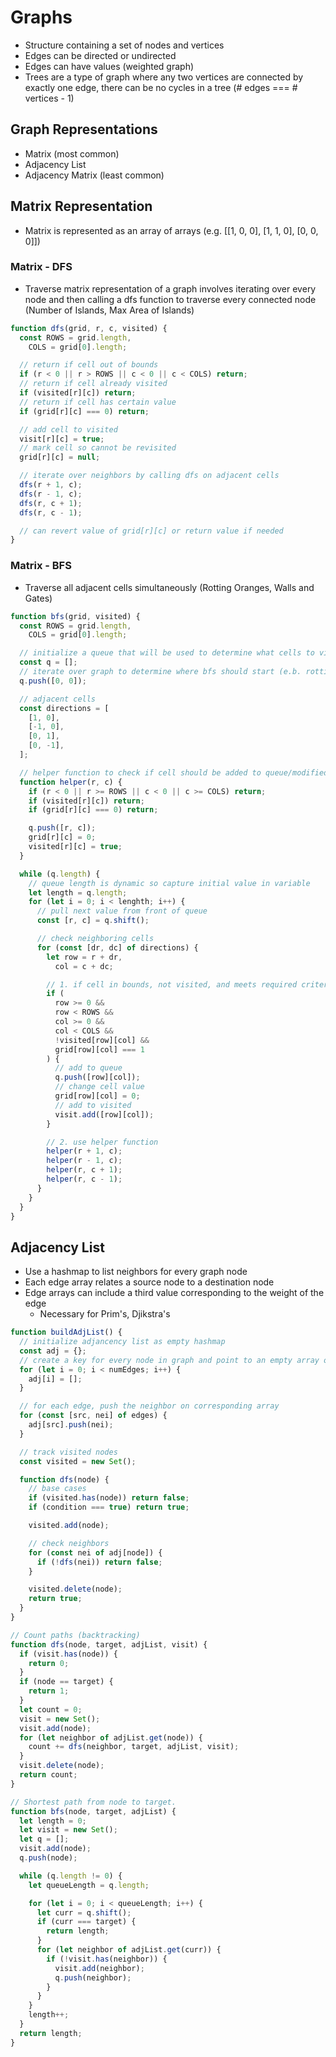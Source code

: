 # Graphs

- Structure containing a set of nodes and vertices
- Edges can be directed or undirected
- Edges can have values (weighted graph)
- Trees are a type of graph where any two vertices are connected by exactly one edge, there can be no cycles in a tree (# edges === # vertices - 1)

## Graph Representations

- Matrix (most common)
- Adjacency List
- Adjacency Matrix (least common)

## Matrix Representation

- Matrix is represented as an array of arrays (e.g. [[1, 0, 0], [1, 1, 0], [0, 0, 0]])

### Matrix - DFS

- Traverse matrix representation of a graph involves iterating over every node and then calling a dfs function to traverse every connected node (Number of Islands, Max Area of Islands)

```js
function dfs(grid, r, c, visited) {
  const ROWS = grid.length,
    COLS = grid[0].length;

  // return if cell out of bounds
  if (r < 0 || r > ROWS || c < 0 || c < COLS) return;
  // return if cell already visited
  if (visited[r][c]) return;
  // return if cell has certain value
  if (grid[r][c] === 0) return;

  // add cell to visited
  visit[r][c] = true;
  // mark cell so cannot be revisited
  grid[r][c] = null;

  // iterate over neighbors by calling dfs on adjacent cells
  dfs(r + 1, c);
  dfs(r - 1, c);
  dfs(r, c + 1);
  dfs(r, c - 1);

  // can revert value of grid[r][c] or return value if needed
}
```

### Matrix - BFS

- Traverse all adjacent cells simultaneously (Rotting Oranges, Walls and Gates)

```js
function bfs(grid, visited) {
  const ROWS = grid.length,
    COLS = grid[0].length;

  // initialize a queue that will be used to determine what cells to visit next
  const q = [];
  // iterate over graph to determine where bfs should start (e.b. rotting oranges)
  q.push([0, 0]);

  // adjacent cells
  const directions = [
    [1, 0],
    [-1, 0],
    [0, 1],
    [0, -1],
  ];

  // helper function to check if cell should be added to queue/modified
  function helper(r, c) {
    if (r < 0 || r >= ROWS || c < 0 || c >= COLS) return;
    if (visited[r][c]) return;
    if (grid[r][c] === 0) return;

    q.push([r, c]);
    grid[r][c] = 0;
    visited[r][c] = true;
  }

  while (q.length) {
    // queue length is dynamic so capture initial value in variable
    let length = q.length;
    for (let i = 0; i < lenghth; i++) {
      // pull next value from front of queue
      const [r, c] = q.shift();

      // check neighboring cells
      for (const [dr, dc] of directions) {
        let row = r + dr,
          col = c + dc;

        // 1. if cell in bounds, not visited, and meets required criteria
        if (
          row >= 0 &&
          row < ROWS &&
          col >= 0 &&
          col < COLS &&
          !visited[row][col] &&
          grid[row][col] === 1
        ) {
          // add to queue
          q.push([row][col]);
          // change cell value
          grid[row][col] = 0;
          // add to visited
          visit.add([row][col]);
        }

        // 2. use helper function
        helper(r + 1, c);
        helper(r - 1, c);
        helper(r, c + 1);
        helper(r, c - 1);
      }
    }
  }
}
```

## Adjacency List

- Use a hashmap to list neighbors for every graph node
- Each edge array relates a source node to a destination node
- Edge arrays can include a third value corresponding to the weight of the edge
  - Necessary for Prim's, Djikstra's

```js
function buildAdjList() {
  // initialize adjancency list as empty hashmap
  const adj = {};
  // create a key for every node in graph and point to an empty array of neighbors
  for (let i = 0; i < numEdges; i++) {
    adj[i] = [];
  }

  // for each edge, push the neighbor on corresponding array
  for (const [src, nei] of edges) {
    adj[src].push(nei);
  }

  // track visited nodes
  const visited = new Set();

  function dfs(node) {
    // base cases
    if (visited.has(node)) return false;
    if (condition === true) return true;

    visited.add(node);

    // check neighbors
    for (const nei of adj[node]) {
      if (!dfs(nei)) return false;
    }

    visited.delete(node);
    return true;
  }
}
```

```js
// Count paths (backtracking)
function dfs(node, target, adjList, visit) {
  if (visit.has(node)) {
    return 0;
  }
  if (node == target) {
    return 1;
  }
  let count = 0;
  visit = new Set();
  visit.add(node);
  for (let neighbor of adjList.get(node)) {
    count += dfs(neighbor, target, adjList, visit);
  }
  visit.delete(node);
  return count;
}
```

```js
// Shortest path from node to target.
function bfs(node, target, adjList) {
  let length = 0;
  let visit = new Set();
  let q = [];
  visit.add(node);
  q.push(node);

  while (q.length != 0) {
    let queueLength = q.length;

    for (let i = 0; i < queueLength; i++) {
      let curr = q.shift();
      if (curr === target) {
        return length;
      }
      for (let neighbor of adjList.get(curr)) {
        if (!visit.has(neighbor)) {
          visit.add(neighbor);
          q.push(neighbor);
        }
      }
    }
    length++;
  }
  return length;
}
```
